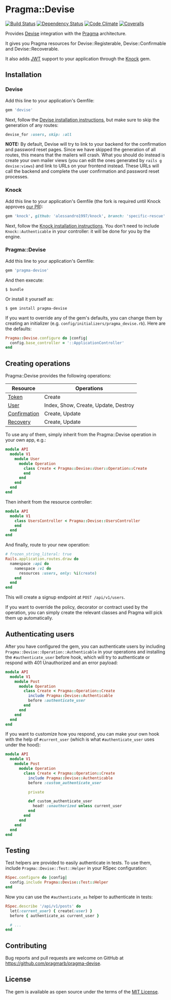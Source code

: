 # Pragma::Devise

[![Build Status](https://img.shields.io/travis/pragmarb/pragma-devise.svg?maxAge=3600&style=flat-square)](https://travis-ci.org/pragmarb/pragma-devise)
[![Dependency Status](https://img.shields.io/gemnasium/pragmarb/pragma-devise.svg?maxAge=3600&style=flat-square)](https://gemnasium.com/github.com/pragmarb/pragma-devise)
[![Code Climate](https://img.shields.io/codeclimate/github/pragmarb/pragma-devise.svg?maxAge=3600&style=flat-square)](https://codeclimate.com/github/pragmarb/pragma-devise)
[![Coveralls](https://img.shields.io/coveralls/pragmarb/pragma-devise.svg?maxAge=3600&style=flat-square)](https://coveralls.io/github/pragmarb/pragma-devise)

Provides [Devise](https://github.com/plataformatec/devise) integration with
the [Pragma](https://github.com/pragmarb/pragma) architecture.

It gives you Pragma resources for Devise::Registerable, Devise::Confirmable and Devise::Recoverable.

It also adds [JWT](https://jwt.io) support to your application through the
[Knock](https://github.com/nsarno/knock) gem.

## Installation

### Devise

Add this line to your application's Gemfile:

```ruby
gem 'devise'
```

Next, follow the [Devise installation instructions](https://github.com/plataformatec/devise), but
make sure to skip the generation of any routes:

```ruby
devise_for :users, skip: :all
```

**NOTE:** By default, Devise will try to link to your backend for the confirmation and password
reset pages. Since we have skipped the generation of all routes, this means that the mailers will
crash. What you should do instead is create your own mailer views (you can edit the ones generated
by `rails g devise:views`) and link to URLs on your frontend instead. These URLs will call the
backend and complete the user confirmation and password reset processes.

### Knock

Add this line to your application's Gemfile (the fork is required until Knock approves
[our PR](https://github.com/nsarno/knock/pull/133)):

```ruby
gem 'knock', github: 'alessandro1997/knock', branch: 'specific-rescue'
```

Next, follow the [Knock installation instructions](https://github.com/plataformatec/devise). You
don't need to include `Knock::Authenticable` in your controller: it will be done for you by the
engine.

### Pragma::Devise

Add this line to your application's Gemfile:

```ruby
gem 'pragma-devise'
```

And then execute:

```console
$ bundle
```

Or install it yourself as:

```console
$ gem install pragma-devise
```

If you want to override any of the gem's defaults, you can change them by creating an initializer
(e.g. `config/initializers/pragma_devise.rb`). Here are the defaults:

```ruby
Pragma::Devise.configure do |config|
  config.base_controller = '::ApplicationController'
end
```

## Creating operations

Pragma::Devise provides the following operations:

| Resource | Operations |
| -------- | ---------- |
| [Token](https://github.com/pragmarb/pragma-devise/tree/master/app/resources/pragma/devise/token) | Create |
| [User](https://github.com/pragmarb/pragma-devise/tree/master/app/resources/pragma/devise/user) | Index, Show, Create, Update, Destroy |
| [Confirmation](https://github.com/pragmarb/pragma-devise/tree/master/app/resources/pragma/devise/confirmation) | Create, Update |
| [Recovery](https://github.com/pragmarb/pragma-devise/tree/master/app/resources/pragma/devise/recovery) | Create, Update |

To use any of them, simply inherit from the Pragma::Devise operation in your own app, e.g.:

```ruby
module API
  module V1
    module User
      module Operation
        class Create < Pragma::Devise::User::Operation::Create
        end
      end
    end
  end
end
```

Then inherit from the resource controller:

```ruby
module API
  module V1
    class UsersController < Pragma::Devise::UsersController
    end
  end
end
```

And finally, route to your new operation:

```ruby
# frozen_string_literal: true
Rails.application.routes.draw do
  namespace :api do
    namespace :v1 do
      resources :users, only: %i(create)
    end
  end
end
```

This will create a signup endpoint at `POST /api/v1/users`.

If you want to override the policy, decorator or contract used by the operation, you can simply
create the relevant classes and Pragma will pick them up automatically.

## Authenticating users

After you have configured the gem, you can authenticate users by including
`Pragma::Devise::Operation::Authenticable` in your operations and installing the
`#authenticate_user` before hook, which will try to authenticate or respond with 401 Unauthorized
and an error payload:

```ruby
module API
  module V1
    module Post
      module Operation
        class Create < Pragma::Operation::Create
          include Pragma::Devise::Authenticable
          before :authenticate_user
        end
      end
    end
  end
end
```

If you want to customize how you respond, you can make your own hook with the help of
`#current_user` (which is what `#authenticate_user` uses under the hood):

```ruby
module API
  module V1
    module Post
      module Operation
        class Create < Pragma::Operation::Create
          include Pragma::Devise::Authenticable
          before :custom_authenticate_user

          private

          def custom_authenticate_user
            head! :unauthorized unless current_user
          end
        end
      end
    end
  end
end
```

## Testing

Test helpers are provided to easily authenticate in tests. To use them, include
`Pragma::Devise::Test::Helper` in your RSpec configuration:

```ruby
RSpec.configure do |config|
  config.include Pragma::Devise::Test::Helper
end
```

Now you can use the `#authenticate_as` helper to authenticate in tests:

```ruby
RSpec.describe '/api/v1/posts' do
  let(:current_user) { create(:user) }
  before { authenticate_as current_user }

  # ...
end
```

## Contributing

Bug reports and pull requests are welcome on GitHub at https://github.com/pragmarb/pragma-devise.

## License

The gem is available as open source under the terms of the [MIT License](http://opensource.org/licenses/MIT).
